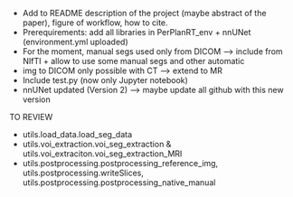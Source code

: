 - Add to README description of the project (maybe abstract of the paper), figure of workflow, how to cite.
- Prerequirements: add all libraries in PerPlanRT_env + nnUNet (environment.yml uploaded)
- For the moment, manual segs used only from DICOM --> include from NIfTI + allow to use some manual segs and other automatic
- img to DICOM only possible with CT --> extend to MR
- Include test.py (now only Jupyter notebook)
- nnUNet updated (Version 2) --> maybe update all github with this new version


TO REVIEW
- utils.load_data.load_seg_data
- utils.voi_extraction.voi_seg_extraction & utils.voi_extraciton.voi_seg_extraction_MRI
- utils.postprocessing.postprocessing_reference_img, utils.postprocessing.writeSlices, utils.postprocessing.postprocessing_native_manual
